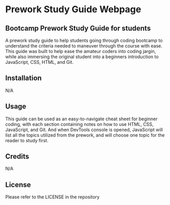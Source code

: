 # Prework Study Guide Webpage
## Bootcamp Prework Study Guide for students

A prework study guide to help students going through coding bootcamp to understand the criteria needed to maneuver through the course with ease. This guide was built to help ease the amateur coders into coding jargin, while also immersing the original student into a beginners introduction to JavaScript, CSS, HTML, and Git. 

## Installation

N/A

## Usage

This guide can be used as an easy-to-navigate cheat sheet for beginner coding, with each section containing notes on how to use HTML, CSS, JavaScript, and Git. And when DevTools console is opened, JavaScript will list all the topics utilized from the prework, and will choose one topic for the reader to study first.

## Credits

N/A

## License

Please refer to the LICENSE in the repository